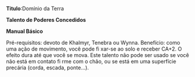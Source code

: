 **Titulo**:Domínio da Terra

**Talento de Poderes Concedidos**

**Manual Básico**

 Pré-requisitos: devoto de Khalmyr, Tenebra ou Wynna. Benefício: como uma ação de movimento, você pode fi xar-se ao solo e receber CA+2. O efeito dura até que você se mova. Este talento não pode ser usado se você não está em contato fi rme com o chão, ou se está em uma superfície precária (corda, escada, ponte...).